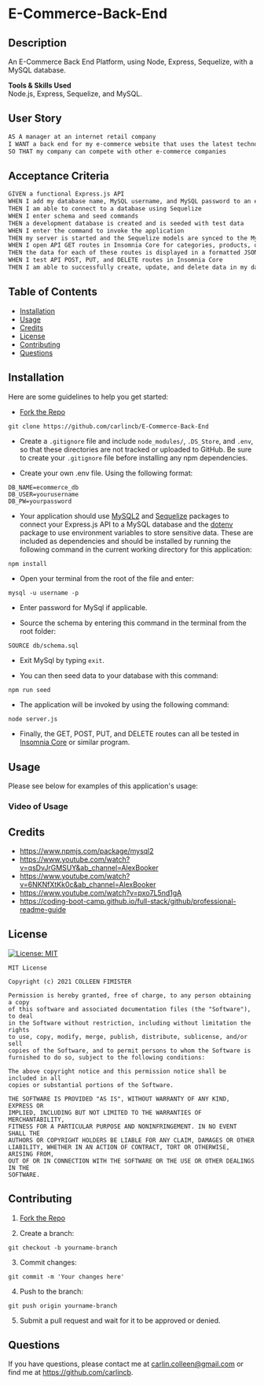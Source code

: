 # E-Commerce-Back-End

## Description

An E-Commerce Back End Platform, using Node, Express, Sequelize, with a MySQL database.

**Tools & Skills Used**<br>
Node.js, Express, Sequelize, and MySQL.

## User Story

```md
AS A manager at an internet retail company
I WANT a back end for my e-commerce website that uses the latest technologies
SO THAT my company can compete with other e-commerce companies
```

## Acceptance Criteria

```md
GIVEN a functional Express.js API
WHEN I add my database name, MySQL username, and MySQL password to an environment variable file
THEN I am able to connect to a database using Sequelize
WHEN I enter schema and seed commands
THEN a development database is created and is seeded with test data
WHEN I enter the command to invoke the application
THEN my server is started and the Sequelize models are synced to the MySQL database
WHEN I open API GET routes in Insomnia Core for categories, products, or tags
THEN the data for each of these routes is displayed in a formatted JSON
WHEN I test API POST, PUT, and DELETE routes in Insomnia Core
THEN I am able to successfully create, update, and delete data in my database
```

## Table of Contents

- [Installation](#installation)
- [Usage](#usage)
- [Credits](#credits)
- [License](#license)
- [Contributing](#contributing)
- [Questions](#questions)

## Installation

Here are some guidelines to help you get started:

- [Fork the Repo](https://docs.github.com/en/get-started/quickstart/fork-a-repo)

```
git clone https://github.com/carlincb/E-Commerce-Back-End
```

- Create a `.gitignore` file and include `node_modules/`, `.DS_Store`, and `.env`, so that these directories are not tracked or uploaded to GitHub. Be sure to create your `.gitignore` file before installing any npm dependencies.

- Create your own .env file. Using the following format:

```
DB_NAME=ecommerce_db
DB_USER=yourusername
DB_PW=yourpassword
```

- Your application should use [MySQL2](https://www.npmjs.com/package/mysql2) and [Sequelize](https://www.npmjs.com/package/sequelize) packages to connect your Express.js API to a MySQL database and the [dotenv](https://www.npmjs.com/package/dotenv) package to use environment variables to store sensitive data. These are included as dependencies and should be installed by running the following command in the current working directory for this application:

```
npm install
```

- Open your terminal from the root of the file and enter:

```
mysql -u username -p
```

- Enter password for MySql if applicable.

- Source the schema by entering this command in the terminal from the root folder:

```
SOURCE db/schema.sql
```

- Exit MySql by typing `exit`.

- You can then seed data to your database with this command:

```
npm run seed
```

- The application will be invoked by using the following command:

```bash
node server.js
```

- Finally, the GET, POST, PUT, and DELETE routes can all be tested in [Insomnia Core](https://insomnia.rest/products/insomnia) or similar program.

## Usage

Please see below for examples of this application's usage:

### Video of Usage

## Credits

- https://www.npmjs.com/package/mysql2
- https://www.youtube.com/watch?v=qsDvJrGMSUY&ab_channel=AlexBooker
- https://www.youtube.com/watch?v=6NKNfXtKk0c&ab_channel=AlexBooker
- https://www.youtube.com/watch?v=pxo7L5nd1gA
- https://coding-boot-camp.github.io/full-stack/github/professional-readme-guide

## License

[![License: MIT](https://img.shields.io/badge/License-MIT-yellow.svg)](https://opensource.org/licenses/MIT)<br/>

    MIT License

    Copyright (c) 2021 COLLEEN FIMISTER

    Permission is hereby granted, free of charge, to any person obtaining a copy
    of this software and associated documentation files (the "Software"), to deal
    in the Software without restriction, including without limitation the rights
    to use, copy, modify, merge, publish, distribute, sublicense, and/or sell
    copies of the Software, and to permit persons to whom the Software is
    furnished to do so, subject to the following conditions:

    The above copyright notice and this permission notice shall be included in all
    copies or substantial portions of the Software.

    THE SOFTWARE IS PROVIDED "AS IS", WITHOUT WARRANTY OF ANY KIND, EXPRESS OR
    IMPLIED, INCLUDING BUT NOT LIMITED TO THE WARRANTIES OF MERCHANTABILITY,
    FITNESS FOR A PARTICULAR PURPOSE AND NONINFRINGEMENT. IN NO EVENT SHALL THE
    AUTHORS OR COPYRIGHT HOLDERS BE LIABLE FOR ANY CLAIM, DAMAGES OR OTHER
    LIABILITY, WHETHER IN AN ACTION OF CONTRACT, TORT OR OTHERWISE, ARISING FROM,
    OUT OF OR IN CONNECTION WITH THE SOFTWARE OR THE USE OR OTHER DEALINGS IN THE
    SOFTWARE.

## Contributing

1. [Fork the Repo](https://docs.github.com/en/get-started/quickstart/fork-a-repo)

2. Create a branch:

```
git checkout -b yourname-branch
```

3. Commit changes:

```
git commit -m 'Your changes here'
```

4. Push to the branch:

```
git push origin yourname-branch
```

5. Submit a pull request and wait for it to be approved or denied.

## Questions

If you have questions, please contact me at carlin.colleen@gmail.com or find me at https://github.com/carlincb.
